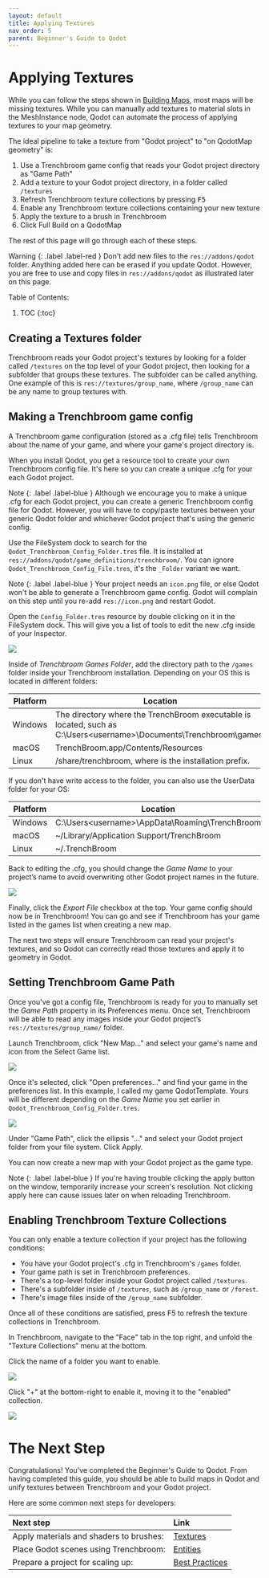 ```yaml
---
layout: default
title: Applying Textures
nav_order: 5
parent: Beginner's Guide to Qodot 
---
```


# Applying Textures

While you can follow the steps shown in [Building Maps](building-maps.md), most maps will be missing textures. While you can manually add textures to material slots in the MeshInstance node, Qodot can automate the process of applying textures to your map geometry.

The ideal pipeline to take a texture from "Godot project" to "on QodotMap geometry" is:

1. Use a Trenchbroom game config that reads your Godot project directory as "Game Path"
2. Add a texture to your Godot project directory, in a folder called `/textures`
3. Refresh Trenchbroom texture collections by pressing <kbd>F5</kbd>
4. Enable any Trenchbroom texture collections containing your new texture
5. Apply the texture to a brush in Trenchbroom
6. Click Full Build on a QodotMap

The rest of this page will go through each of these steps.


Warning
{: .label .label-red }
Don't add new files to the `res://addons/qodot` folder. Anything added here can be erased if you update Qodot. However, you are free to use and copy files in `res://addons/qodot` as illustrated later on this page.

Table of Contents:

1. TOC
{:toc}

## Creating a Textures folder

Trenchbroom reads your Godot project's textures by looking for a folder called `/textures` on the top level of your Godot project, then looking for a subfolder that groups these textures. The subfolder can be called anything. One example of this is `res://textures/group_name`, where `/group_name` can be any name to group textures with.

## Making a Trenchbroom game config

A Trenchbroom game configuration (stored as a .cfg file) tells Trenchbroom about the name of your game, and where your game's project directory is.

When you install Qodot, you get a resource tool to create your own Trenchbroom config file. It's here so you can create a unique .cfg for your each Godot project.

Note
{: .label .label-blue }
Although we encourage you to make a unique .cfg for each Godot project, you can create a generic Trenchbroom config file for Qodot. However, you will have to copy/paste textures between your generic Qodot folder and whichever Godot project that's using the generic config.

Use the FileSystem dock to search for the `Qodot_Trenchbroom_Config_Folder.tres` file. It is installed at  `res://addons/qodot/game_definitions/trenchbroom/`. You can ignore `Qodot_Trenchbroom_Config_File.tres`, it's the `_Folder` variant we want.

Note
{: .label .label-blue }
Your project needs an `icon.png` file, or else Qodot won't be able to generate a Trenchbroom game config. Godot will complain on this step until you re-add `res://icon.png` and restart Godot.

Open the `Config_Folder.tres` resource by double clicking on it in the FileSystem dock. This will give you a list of tools to edit the new .cfg inside of your Inspector.

![](../../images/definition-resource.png)

Inside of _Trenchbroom Games Folder_, add the directory path to the `/games` folder inside your Trenchbroom installation. Depending on your OS this is located in different folders:

| Platform | Location |
| -------- | ---------|
| Windows | The directory where the TrenchBroom executable is located, such as C:\Users\<username>\Documents\Trenchbroom\games\ |
| macOS | TrenchBroom.app/Contents/Resources |
| Linux | <prefix>/share/trenchbroom, where <prefix> is the installation prefix. |

If you don't have write access to the folder, you can also use the UserData folder for your OS:

| Platform | Location |
| -------- | ---------|
| Windows | C:\Users\<username>\AppData\Roaming\TrenchBroom|
| macOS | ~/Library/Application Support/TrenchBroom |
| Linux | ~/.TrenchBroom |

Back to editing the .cfg, you should change the _Game Name_ to your project’s name to avoid overwriting other Godot project names in the future.

![](../../images/definition-textures.png)

Finally, click the _Export File_ checkbox at the top. Your game config should now be in Trenchbroom! You can go and see if Trenchbroom has your game listed in the games list when creating a new map.

The next two steps will ensure Trenchbroom can read your project's textures, and so Qodot can correctly read those textures and apply it to geometry in Godot.

## Setting Trenchbroom Game Path

Once you've got a config file, Trenchbroom is ready for you to manually set the *Game Path* property in its Preferences menu. Once set, Trenchbroom will be able to read any images inside your Godot project’s `res://textures/group_name/` folder.

Launch Trenchbroom, click "New Map..." and select your game's name and icon from the Select Game list.

![](https://raw.githubusercontent.com/wiki/Shfty/qodot-plugin/images/7-trenchbroom/trenchbroom-game-configs.png)

Once it's selected, click "Open preferences..." and find your game in the preferences list. In this example, I called my game QodotTemplate. Yours will be different depending on the _Game Name_ you set earlier in `Qodot_Trenchbroom_Config_Folder.tres`.

![](../../images/definition-example.png)

Under "Game Path", click the ellipsis "..." and select your Godot project folder from your file system. Click Apply.

You can now create a new map with your Godot project as the game type.

Note
{: .label .label-blue }
If you're having trouble clicking the apply button on the window, temporarily increase your screen's resolution. Not clicking apply here can cause issues later on when reloading Trenchbroom.

## Enabling Trenchbroom Texture Collections

You can only enable a texture collection if your project has the following conditions:
- You have your Godot project's .cfg in Trenchbroom's `/games` folder.
- Your game path is set in Trenchbroom preferences.
- There's a top-level folder inside your Godot project called `/textures`.
- There's a subfolder inside of `/textures`, such as `/group_name` or `/forest`.
- There's image files inside of the `/group_name` subfolder.

Once all of these conditions are satisfied, press F5 to refresh the texture collections in Trenchbroom.

In Trenchbroom, navigate to the "Face" tab in the top right, and unfold the "Texture Collections" menu at the bottom.

Click the name of a folder you want to enable.

![](../../images/textures-none.png)

Click "+" at the bottom-right to enable it, moving it to the "enabled" collection.

![](../../images/textures-enabled.png)

# The Next Step

Congratulations! You've completed the Beginner's Guide to Qodot. From having completed this guide, you should be able to build maps in Qodot and unify textures between Trenchbroom and your Godot project.

Here are some common next steps for developers:

| Next step | Link |
| :------------------------------------------------------------------ | :------------------------- |
| Apply materials and shaders to brushes: | [Textures](../materials.md) |
| Place Godot scenes using Trenchbroom: | [Entities](../entities.md) |
| Prepare a project for scaling up: | [Best Practices](../best-practices.md) |
